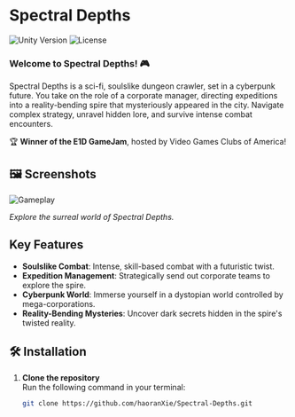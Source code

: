 # Spectral Depths
![Unity Version](https://img.shields.io/badge/Unity-2022.3.9f1-blue) ![License](https://img.shields.io/badge/license-MIT-green)

### Welcome to Spectral Depths! 🎮
Spectral Depths is a sci-fi, soulslike dungeon crawler, set in a cyberpunk future. You take on the role of a corporate manager, directing expeditions into a reality-bending spire that mysteriously appeared in the city. Navigate complex strategy, unravel hidden lore, and survive intense combat encounters.

🏆 **Winner of the E1D GameJam**, hosted by Video Games Clubs of America!

## 🖼 Screenshots
![Gameplay]()

*Explore the surreal world of Spectral Depths.*

## Key Features
- **Soulslike Combat**: Intense, skill-based combat with a futuristic twist.
- **Expedition Management**: Strategically send out corporate teams to explore the spire.
- **Cyberpunk World**: Immerse yourself in a dystopian world controlled by mega-corporations.
- **Reality-Bending Mysteries**: Uncover dark secrets hidden in the spire's twisted reality.

## 🛠 Installation
1. **Clone the repository**  
   Run the following command in your terminal:
   ```bash
   git clone https://github.com/haoranXie/Spectral-Depths.git
